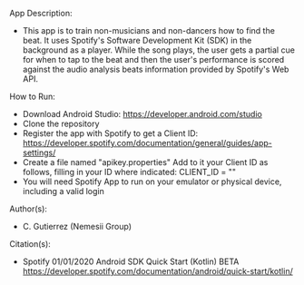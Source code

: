 App Description:

* This app is to train non-musicians and non-dancers how to find the beat. It uses Spotify's Software Development Kit (SDK) in the background as a player. While the song plays, the user gets a partial cue for when to tap to the beat and then the user's performance is scored against the audio analysis beats information provided by Spotify's Web API.

How to Run:
* Download Android Studio: https://developer.android.com/studio
* Clone the repository
* Register the app with Spotify to get a Client ID: https://developer.spotify.com/documentation/general/guides/app-settings/
* Create a file named "apikey.properties" Add to it your Client ID as follows, filling in your ID where indicated:
    CLIENT_ID = "<Your client ID here>"
* You will need Spotify App to run on your emulator or physical device, including a valid login

Author(s):
* C. Gutierrez (Nemesii Group)

Citation(s):
* Spotify
  01/01/2020
  Android SDK Quick Start (Kotlin) BETA 
  https://developer.spotify.com/documentation/android/quick-start/kotlin/
